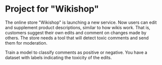 # Project for "Wikishop"
The online store "Wikishop" is launching a new service. Now users can edit and supplement product descriptions, similar to how wikis work. That is, customers suggest their own edits and comment on changes made by others. The store needs a tool that will detect toxic comments and send them for moderation.

Train a model to classify comments as positive or negative. You have a dataset with labels indicating the toxicity of the edits.
